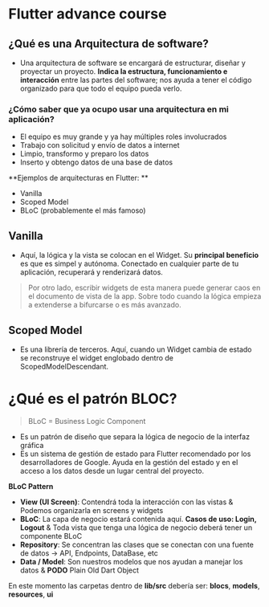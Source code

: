 # Flutter advance course

## ¿Qué es una Arquitectura de software?

- Una arquitectura de software se encargará de estructurar, diseñar y proyectar un proyecto. 
**Indica la estructura, funcionamiento e interacción** entre las partes del software; nos ayuda
a tener el código organizado para que todo el equipo pueda verlo. 

### ¿Cómo saber que ya ocupo usar una arquitectura en mi aplicación? 
- El equipo es muy grande y ya hay múltiples roles involucrados
- Trabajo con solicitud y envío de datos a internet
- Limpio, transformo y preparo los datos
- Inserto y obtengo datos de una base de datos

**Ejemplos de arquitecturas en Flutter: **
- Vanilla
- Scoped Model
- BLoC (probablemente el más famoso)

## Vanilla
- Aquí, la lógica y la vista se colocan en el Widget. Su **principal beneficio** es que es simpel y autónoma.
Conectado en cualquier parte de tu aplicación, recuperará y renderizará datos. 
> Por otro lado, escribir widgets de esta manera puede generar caos en el documento de vista de la app.
> Sobre todo cuando la lógica empieza a extenderse a bifurcarse o es más avanzado.

## Scoped Model 
- Es una librería de terceros. Aquí, cuando un Widget cambia de estado se reconstruye el widget englobado 
dentro de ScopedModelDescendant. 

# ¿Qué es el patrón BLOC? 
> BLoC = Business Logic Component
- Es un patrón de diseño que separa la lógica de negocio de la interfaz gráfica
- Es un sistema de gestión de estado para Flutter recomendado por los desarrolladores de Google. 
Ayuda en la gestión del estado y en el acceso a los datos desde un lugar central del proyecto. 

**BLoC Pattern**
- **View (UI Screen)**: Contendrá toda la interacción con las vistas & Podemos organizarla en screens y widgets
- **BLoC**: La capa de negocio estará contenida aquí. **Casos de uso: Login, Logout** & Toda vista que tenga una lógica de negocio deberá tener un componente BLoC  
- **Repository**: Se concentran las clases que se conectan con una fuente de datos -> API, Endpoints, DataBase, etc
- **Data / Model**: Son nuestros modelos que nos ayudan a manejar los datos & **PODO** Plain Old Dart Object

En este momento las carpetas dentro de **lib/src** debería ser: **blocs**, **models**, **resources**, **ui** 

